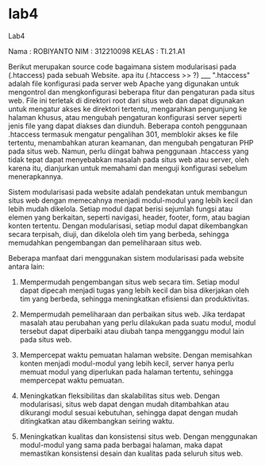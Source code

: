 # lab4
Lab4

Nama : ROBIYANTO
NIM : 312210098
KELAS : TI.21.A1

Berikut merupakan source code bagaimana sistem modularisasi pada (.htaccess) pada sebuah Website.
apa itu (.htaccess >> ?) 
___ ".htaccess" adalah file konfigurasi pada server web Apache yang digunakan untuk mengontrol dan mengkonfigurasi beberapa fitur dan pengaturan pada situs web. File ini terletak di direktori root dari situs web dan dapat digunakan untuk mengatur akses ke direktori tertentu, mengarahkan pengunjung ke halaman khusus, atau mengubah pengaturan konfigurasi server seperti jenis file yang dapat diakses dan diunduh. Beberapa contoh penggunaan .htaccess termasuk mengatur pengalihan 301, memblokir akses ke file tertentu, menambahkan aturan keamanan, dan mengubah pengaturan PHP pada situs web. Namun, perlu diingat bahwa penggunaan .htaccess yang tidak tepat dapat menyebabkan masalah pada situs web atau server, oleh karena itu, dianjurkan untuk memahami dan menguji konfigurasi sebelum menerapkannya.

Sistem modularisasi pada website adalah pendekatan untuk membangun situs web dengan memecahnya menjadi modul-modul yang lebih kecil dan lebih mudah dikelola. Setiap modul dapat berisi sejumlah fungsi atau elemen yang berkaitan, seperti navigasi, header, footer, form, atau bagian konten tertentu. Dengan modularisasi, setiap modul dapat dikembangkan secara terpisah, diuji, dan dikelola oleh tim yang berbeda, sehingga memudahkan pengembangan dan pemeliharaan situs web.

Beberapa manfaat dari menggunakan sistem modularisasi pada website antara lain:

1. Mempermudah pengembangan situs web secara tim. Setiap modul dapat dipecah menjadi tugas yang lebih kecil dan bisa dikerjakan oleh tim yang berbeda, sehingga meningkatkan efisiensi dan produktivitas.

2. Mempermudah pemeliharaan dan perbaikan situs web. Jika terdapat masalah atau perubahan yang perlu dilakukan pada suatu modul, modul tersebut dapat diperbaiki atau diubah tanpa mengganggu modul lain pada situs web.

3. Mempercepat waktu pemuatan halaman website. Dengan memisahkan konten menjadi modul-modul yang lebih kecil, server hanya perlu memuat modul yang diperlukan pada halaman tertentu, sehingga mempercepat waktu pemuatan.

4. Meningkatkan fleksibilitas dan skalabilitas situs web. Dengan modularisasi, situs web dapat dengan mudah ditambahkan atau dikurangi modul sesuai kebutuhan, sehingga   dapat dengan mudah ditingkatkan atau dikembangkan seiring waktu.

5. Meningkatkan kualitas dan konsistensi situs web. Dengan menggunakan modul-modul yang sama pada berbagai halaman, maka dapat memastikan konsistensi desain dan kualitas pada seluruh situs web.
